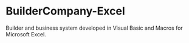 # BuilderCompany-Excel
Builder and business system developed in Visual Basic and Macros for Microsoft Excel.
